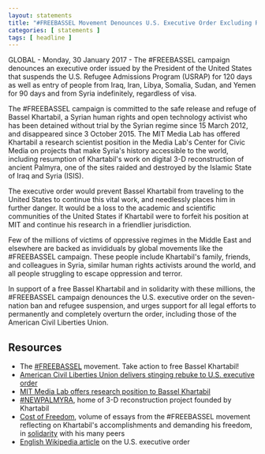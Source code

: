 ```yaml
---
layout: statements
title: "#FREEBASSEL Movement Denounces U.S. Executive Order Excluding Refugees"
categories: [ statements ]
tags: [ headline ]
---
```


GLOBAL - Monday, 30 January 2017 - The #FREEBASSEL campaign denounces an executive order issued by the President of the United States that suspends the U.S. Refugee Admissions Program (USRAP) for 120 days as well as entry of people from Iraq, Iran, Libya, Somalia, Sudan, and Yemen for 90 days and from Syria indefinitely, regardless of visa.

The #FREEBASSEL campaign is committed to the safe release and refuge of Bassel Khartabil, a Syrian human rights and open technology activist who has been detained without trial by the Syrian regime since 15 March 2012, and disappeared since 3 October 2015. The MIT Media Lab has offered Khartabil a research scientist position in the Media Lab's Center for Civic Media on projects that make Syria's history accessible to the world, including resumption of Khartabil's work on digital 3-D reconstruction of ancient Palmyra, one of the sites raided and destroyed by the Islamic State of Iraq and Syria (ISIS).

The executive order would prevent Bassel Khartabil from traveling to the United States to continue this vital work, and needlessly places him in further danger. It would be a loss to the academic and scientific communities of the United States if Khartabil were to forfeit his position at MIT and continue his research in a friendlier jurisdiction.

Few of the millions of victims of oppressive regimes in the Middle East and elsewhere are backed as invididuals by global movements like the #FREEBASSEL campaign. These people include Khartabil's family, friends, and colleagues in Syria, similar human rights activists around the world, and all people struggling to escape oppression and terror.

In support of a free Bassel Khartabil and in solidarity with these millions, the #FREEBASSEL campaign denounces the U.S. executive order on the seven-nation ban and refugee suspension, and urges support for all legal efforts to permanently and completely overturn the order, including those of the American Civil Liberties Union.

## Resources

* The [#FREEBASSEL](http://freebassel.org) movement. Take action to free Bassel Khartabil!
* [American Civil Liberties Union delivers stinging rebuke to U.S. executive order](https://www.aclu.org/blog/speak-freely/president-trumps-first-week-aclu-hands-him-first-stinging-rebuke)
* [MIT Media Lab offers research position to Bassel Khartabil](https://news.mit.edu/2015/mit-media-lab-offers-research-position-bassel-khartabil-1022)
* [#NEWPALMYRA](http://www.newpalmyra.org/), home of 3-D reconstruction project founded by Khartabil
* [Cost of Freedom](http://costoffreedom.cc/), volume of essays from the #FREEBASSEL movement reflecting on Khartabil's accomplishments and demanding his freedom, in [solidarity](https://book.costoffreedom.cc/book/collective-memory/what-does-freedom-mean-to-you-mr-government.html) with his many peers
* [English Wikipedia article](https://en.wikipedia.org/wiki/Executive_Order_%22Protecting_the_Nation_from_Foreign_Terrorist_Entry_into_the_United_States%22) on the U.S. executive order

